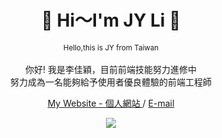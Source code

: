 
<h1 align=center>🙌 Hi～I'm JY Li 🙌</h1>
<p align=center>
  <sub>
    Hello,this is JY from Taiwan
  </sub>
  <br/>
  <br/>
  <span>
    你好! 我是李佳穎，目前前端技能努力進修中
    <br/>
    努力成為一名能夠給予使用者優良體驗的前端工程師
  </span>

</p>
<p align="center">
  <a href="https://jylee0805.github.io/PersonalWeb/">
    My Website - 個人網站
  </a>
  <span> / </span>
  <a href="mailto:smexoshinee17@gmail.com">
    E-mail
  </a>
</p>

<p align=center><img src="https://github-readme-stats.vercel.app/api/top-langs/?username=jylee0805&layout=compact&theme=flag-india&hide_border=true&card_width=220" /></p>


<!--
**jylee0805/jylee0805** is a ✨ _special_ ✨ repository because its `README.md` (this file) appears on your GitHub profile.

Here are some ideas to get you started:

- 🔭 I’m currently working on ...
- 🌱 I’m currently learning ...
- 👯 I’m looking to collaborate on ...
- 🤔 I’m looking for help with ...
- 💬 Ask me about ...
- 📫 How to reach me: ...
- 😄 Pronouns: ...
- ⚡ Fun fact: ...
-->
